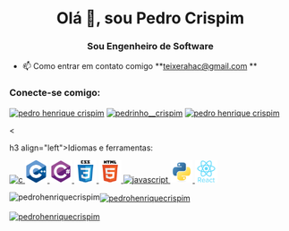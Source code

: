 <h1 align="center">Olá 👋, sou Pedro Crispim</h1>
<h3 align="center">Sou Engenheiro de Software</h3>

- 📫 Como entrar em contato comigo **teixerahac@gmail.com **

<h3 align="left">Conecte-se comigo:</h3>
<p align="left">
<a href="https://linkedin.com/in/pedro henrique crispim" target="blank" ><img align="center" src="https://raw.githubusercontent.com/rahuldkjain/github-profile-readme-generator/master/src/images/icons/Social/linked-in-alt.svg" alt ="pedro henrique crispim" height="30" width="40" /></a>
<a href="https://instagram.com/pedrinho__crispim" target="blank"><img align="center" src="https://raw.githubusercontent.com/rahuldkjain/github-profile-readme-generator/master/src/images/icons/Social/ instagram.svg" alt="pedrinho__crispim" height="30" width="40" /></a>
<a href="https://www.youtube.com/c/pedro henrique crispim" target="blank"><img align="center" src="https://raw.githubusercontent.com/rahuldkjain/github -profile-readme-generator/master/src/images/icons/Social/youtube.svg" alt="pedro henrique crispim" height="30" width="40" /></a> </p>
<

h3 align="left">Idiomas e ferramentas:</h3>
<p align="left"> <a href="https://www.cprogramming.com/" target="_blank" rel="noreferrer"> <img src="https://raw.githubusercontent.com/ devicons/devicon/master/icons/c/c-original.svg" alt="c" width="40" height="40"/> </a> <a href="https://www.w3schools. com/cpp/" target="_blank" rel="noreferrer"> <img src="https://raw.githubusercontent.com/devicons/devicon/master/icons/cplusplus/cplusplus-original.svg" alt=" cplusplus" width="40" height="40"/> </a> <a href="https://www.w3schools.com/cs/" target="_blank" rel="noreferrer"> <img src="https://raw.githubusercontent.com/devicons/devicon/master/icons/csharp/csharp-original.svg" alt=" csharp" width="40" height="40"/> </a> <a href="https://www.w3schools.com/css/" target="_blank" rel="noreferrer"> <img src ="https://raw.githubusercontent.com/devicons/devicon/master/icons/css3/css3-original-wordmark.svg" alt="css3" width="40" height="40"/> </a > <a href="https://www.w3.org/html/" target="_blank" rel="noreferrer"> <img src="https://raw.githubusercontent.com/devicons/devicon/master/icons/html5/html5-original-wordmark.svg" alt="html5" width="40" height="40"/> </a> <a href="https:// developer.mozilla.org/en-US/docs/Web/JavaScript" target="_blank" rel="noreferrer"> <img src="https://raw.githubusercontent.com/devicons/devicon/master/icons/ javascript/javascript-original.svg" alt="javascript" width="40" height="40"/> </a> <a href="https://www.python.org" target="_blank" rel ="noreferrer"> <img src="https://raw.githubusercontent.com/devicons/devicon/master/icons/python/python-original.svg" alt="python" width="40" height="40"/> </a> <a href="https://reactjs.org/" target="_blank" rel="noreferrer"> <img src="https://raw.githubusercontent.com/devicons/devicon/master/icons/react/react-original-wordmark.svg" alt="react" width="40" height="40"/> </ uma> </p>

<p><img align="left" src="https://github-readme-stats.vercel.app/api/top-langs?username=pedrohenriquecrispim&show_icons=true&locale=en&layout=compact" alt="pedrohenriquecrispim" /> </p>

<p> <img align="center" src="https://github-readme-stats.vercel.app/api?username=pedrohenriquecrispim&show_icons=true&locale=en" alt="pedrohenriquecrispim" /> </p>

<p><img align="center" src="https://github-readme-streak-stats.herokuapp.com/?user=pedrohenriquecrispim&" alt="pedrohenriquecrispim" /></p>
